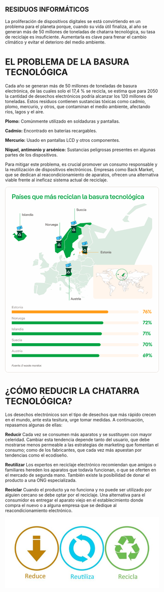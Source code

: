 ## RESIDUOS INFORMÁTICOS


La proliferación de dispositivos digitales se está convirtiendo en un problema para el planeta porque, cuando su vida útil finaliza, al año se generan más de 50 millones de toneladas de chatarra tecnológica, su tasa de reciclaje es insuficiente.
Aumentarla es clave para frenar el cambio climático y evitar el deterioro del medio ambiente.


# EL PROBLEMA DE LA BASURA TECNOLÓGICA


Cada año se generan más de 50 millones de toneladas de basura electrónica, de las cuales solo el 17,4 % se recicla, se estima que para 2050 la cantidad de desechos electrónicos podría alcanzar los 120 millones de toneladas. Estos residuos contienen sustancias tóxicas como cadmio, plomo, mercurio, y otros, que contaminan el medio ambiente, afectando ríos, lagos y el aire.



**Plomo:** Comúnmente utilizado en soldaduras y pantallas.


**Cadmio:** Encontrado en baterías recargables.


**Mercurio:** Usado en pantallas LCD y otros componentes.


**Níquel, antimonio y arsénico:** Sustancias peligrosas presentes en algunas partes de los dispositivos.



Para mitigar este problema, es crucial promover un consumo responsable y la reutilización de dispositivos electrónicos. Empresas como Back Market, que se dedican al reacondicionamiento de aparatos, ofrecen una alternativa viable frente al ineficaz sistema actual de reciclaje.



![Reciclar](img/reciclar.jpg)



# ¿CÓMO REDUCIR LA CHATARRA TECNOLÓGICA?

Los desechos electrónicos son el tipo de desechos que más rápido crecen en el mundo, ante esta tesitura, urge tomar medidas. A continuación, repasamos algunas de ellas:

 **Reducir**
 Cada vez se consumen más aparatos y se sustituyen con mayor celeridad. Cambiar esta tendencia depende tanto del usuario, que debe mostrarse menos permeable a las estrategias de marketing que fomentan el consumo; como de los fabricantes, que cada vez
 más apuestan por tendencias como el ecodiseño.

**Reutilizar**
Los expertos en reciclaje electrónico recomiendan que amigos o familiares hereden los aparatos que todavía funcionan, o que se oferten en el mercado de segunda mano. También existe la posibilidad de donar el producto a una ONG especializada.

 **Reciclar**
 Cuando el producto ya no funciona y no puede ser utilizado por alguien cercano se debe optar por el reciclaje. Una alternativa para el consumidor es entregar el aparato viejo en el establecimiento donde compra el nuevo o a alguna empresa que se
 dedique al reacondicionamiento electrónico.


 ![RRR](img/RRR.jpg)
